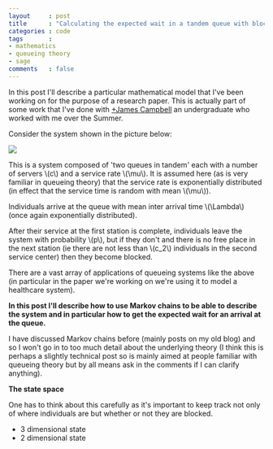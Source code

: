 ```yaml
---
layout     : post
title      : "Calculating the expected wait in a tandem queue with blocking"
categories : code
tags       :
- mathematics
- queueing theory
- sage
comments   : false
---
```


In this post I'll describe a particular mathematical model that I've been working on for the purpose of a research paper.
This is actually part of some work that I've done with [+James Campbell](https://plus.google.com/+JamesCampbell95/posts) an undergraduate who worked with me over the Summer.

Consider the system shown in the picture below:

![]({{site.baseurl}}/assets/images/tandem_queue.png)

This is a system composed of 'two queues in tandem' each with a number of servers \\(c\\) and a service rate \\(\mu\\).
It is assumed here (as is very familiar in queueing theory) that the service rate is exponentially distributed (in effect that the service time is random with mean \\(\mu\\)).

Individuals arrive at the queue with mean inter arrival time \\(\Lambda\\) (once again exponentially distributed).

After their service at the first station is complete, individuals leave the system with probability \\(p\\), but if they don't and there is no free place in the next station (ie there are not less than \\(c_2\\) individuals in the second service center) then they become blocked.

There are a vast array of applications of queueing systems like the above (in particular in the paper we're working on we're using it to model a healthcare system).

**In this post I'll describe how to use Markov chains to be able to describe the system and in particular how to get the expected wait for an arrival at the queue.**

I have discussed Markov chains before (mainly posts on my old blog) and so I won't go in to too much detail about the underlying theory (I think this is perhaps a slightly technical post so is mainly aimed at people familiar with queueing theory but by all means ask in the comments if I can clarify anything).

**The state space**

One has to think about this carefully as it's important to keep track not only of where individuals are but whether or not they are blocked.

- 3 dimensional state
- 2 dimensional state
